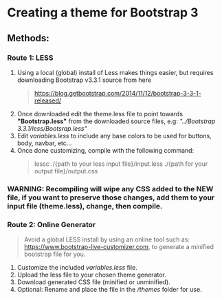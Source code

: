 # Creating a theme for Bootstrap 3

## Methods:
### Route 1: LESS
1. Using a local (global) install of Less makes things easier, but requires downloading Bootstrap v3.3.1 source from here
    > https://blog.getbootstrap.com/2014/11/12/bootstrap-3-3-1-released/
2. Once downloaded edit the theme.less file to point towards **"Bootstrap.less"** from the downloaded source files, e.g: *"../Bootstrap 3.3.1/less/Bootsrap.less"*
3. Edit *variables.less* to include any base colors to be used for buttons, body, navbar, etc...
4. Once done customizing, compile with the following command:
   > lessc ./{path to your less input file}/input.less ./{path for your output file}/output.css
### WARNING: Recompiling will wipe any CSS added to the **NEW** file, if you want to preserve those changes, add them to your input file (theme.less), change, then compile.

### Route 2: Online Generator
> Avoid a global LESS install by using an online tool such as:
> https://www.bootstrap-live-customizer.com, to generate a minified bootstrap file for you.
1. Customize the included *variables.less* file.
2. Upload the less file to your chosen theme generator.
3. Download generated CSS file (minified or unminified).
4. Optional: Rename and place the file in the */themes* folder for use.